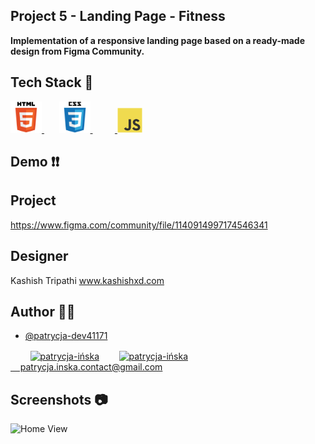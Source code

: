 ## Project 5 - Landing Page - Fitness

**Implementation of a responsive landing page based on a ready-made design from Figma Community.**

## Tech Stack 👾

<p align="left"><a href="https://www.w3.org/html/" target="_blank" rel="noreferrer"> <img src="https://raw.githubusercontent.com/devicons/devicon/master/icons/html5/html5-original-wordmark.svg" alt="html5" width="50" height="50"/> </a>&nbsp; &nbsp;&nbsp;&nbsp; <a href="https://www.w3schools.com/css/" target="_blank" rel="noreferrer"> <img src="https://raw.githubusercontent.com/devicons/devicon/master/icons/css3/css3-original-wordmark.svg" alt="css3" width="50" height="50"/> </a>&nbsp;&nbsp;&nbsp;&nbsp;</a>&nbsp; &nbsp;&nbsp;&nbsp;<a href="https://developer.mozilla.org/en-US/docs/Web/JavaScript" target="_blank" rel="noreferrer"> <img src="https://raw.githubusercontent.com/devicons/devicon/master/icons/javascript/javascript-original.svg" alt="javascript" width="40" height="40"/> </a></p>

## Demo ❗❗



## Project
https://www.figma.com/community/file/1140914997174546341


## Designer
Kashish Tripathi  www.kashishxd.com


## Author 👱‍♀️

- [@patrycja-dev41171](https://github.com/patrycja-dev41171) <br/>
<p>&nbsp;&nbsp;&nbsp;&nbsp;&nbsp;&nbsp;&nbsp;&nbsp;<a href="https://linkedin.com/in/patrycja-ińska-6999221b2" target="blank"><img align="center" src="https://res.cloudinary.com/headhunter/image/upload/v1660399196/MegaK/NicePng_linkedin-icon-png_99356_lcdscx.png" alt="patrycja-ińska" height="25" width="100" /></a>&nbsp;&nbsp;&nbsp;&nbsp;&nbsp;&nbsp;&nbsp;&nbsp;<a href="mailto: patrycja.inska.contact@gmail.com" target="blank"><img align="center" src="https://res.cloudinary.com/headhunter/image/upload/v1660400374/MegaK/Daco_4064141_jagvmw.png" alt="patrycja-ińska" height="22" width="35" />    &nbsp;&nbsp;&nbsp;&nbsp;patrycja.inska.contact@gmail.com</a></p>


## Screenshots 📷

<img src="https://res.cloudinary.com/headhunter/image/upload/v1665145279/landing/landing_mxvdkh.png" alt="Home View" width="500" height="3000"/>



